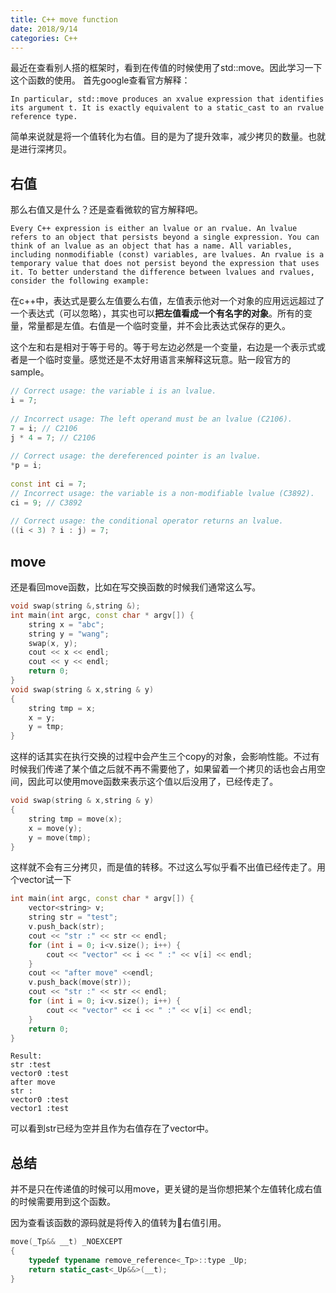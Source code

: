 ```yaml
---
title: C++ move function
date: 2018/9/14
categories: C++
---
```


最近在查看别人搭的框架时，看到在传值的时候使用了std::move。因此学习一下这个函数的使用。
首先google查看官方解释：
```
In particular, std::move produces an xvalue expression that identifies its argument t. It is exactly equivalent to a static_cast to an rvalue reference type.
```
简单来说就是将一个值转化为右值。目的是为了提升效率，减少拷贝的数量。也就是进行深拷贝。
## 右值
那么右值又是什么？还是查看微软的官方解释吧。
```
Every C++ expression is either an lvalue or an rvalue. An lvalue refers to an object that persists beyond a single expression. You can think of an lvalue as an object that has a name. All variables, including nonmodifiable (const) variables, are lvalues. An rvalue is a temporary value that does not persist beyond the expression that uses it. To better understand the difference between lvalues and rvalues, consider the following example:
```
在c++中，表达式是要么左值要么右值，左值表示他对一个对象的应用远远超过了一个表达式（可以忽略），其实也可以**把左值看成一个有名字的对象**。所有的变量，常量都是左值。右值是一个临时变量，并不会比表达式保存的更久。

这个左和右是相对于等于号的。等于号左边必然是一个变量，右边是一个表示式或者是一个临时变量。感觉还是不太好用语言来解释这玩意。贴一段官方的sample。
```c++
// Correct usage: the variable i is an lvalue.  
i = 7;  
  
// Incorrect usage: The left operand must be an lvalue (C2106).  
7 = i; // C2106  
j * 4 = 7; // C2106  
  
// Correct usage: the dereferenced pointer is an lvalue.  
*p = i;   
  
const int ci = 7;  
// Incorrect usage: the variable is a non-modifiable lvalue (C3892).  
ci = 9; // C3892  
  
// Correct usage: the conditional operator returns an lvalue.  
((i < 3) ? i : j) = 7;  
```
## move
还是看回move函数，比如在写交换函数的时候我们通常这么写。
```c++
void swap(string &,string &);
int main(int argc, const char * argv[]) {
    string x = "abc";
    string y = "wang";
    swap(x, y);
    cout << x << endl;
    cout << y << endl;
    return 0;
}
void swap(string & x,string & y)
{
    string tmp = x;
    x = y;
    y = tmp;
}
```
这样的话其实在执行交换的过程中会产生三个copy的对象，会影响性能。不过有时候我们传递了某个值之后就不再不需要他了，如果留着一个拷贝的话也会占用空间，因此可以使用move函数来表示这个值以后没用了，已经传走了。
```c++
void swap(string & x,string & y)
{
    string tmp = move(x);
    x = move(y);
    y = move(tmp);
}
```
这样就不会有三分拷贝，而是值的转移。不过这么写似乎看不出值已经传走了。用个vector试一下
```c++
int main(int argc, const char * argv[]) {
    vector<string> v;
    string str = "test";
    v.push_back(str);
    cout << "str :" << str << endl;
    for (int i = 0; i<v.size(); i++) {
        cout << "vector" << i << " :" << v[i] << endl;
    }
    cout << "after move" <<endl;
    v.push_back(move(str));
    cout << "str :" << str << endl;
    for (int i = 0; i<v.size(); i++) {
        cout << "vector" << i << " :" << v[i] << endl;
    }
    return 0;
}
```
```
Result:
str :test
vector0 :test
after move
str :
vector0 :test
vector1 :test
```
可以看到str已经为空并且作为右值存在了vector中。
## 总结
并不是只在传递值的时候可以用move，更关键的是当你想把某个左值转化成右值的时候需要用到这个函数。

因为查看该函数的源码就是将传入的值转为右值引用。
```c++
move(_Tp&& __t) _NOEXCEPT
{
    typedef typename remove_reference<_Tp>::type _Up;
    return static_cast<_Up&&>(__t);
}
```